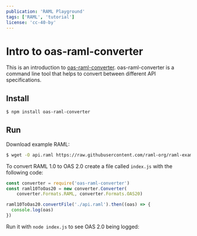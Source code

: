```yaml
---
publication: 'RAML Playground'
tags: ['RAML', 'tutorial']
license: 'cc-40-by'
---
```


# Intro to oas-raml-converter

This is an introduction to [oas-raml-converter](https://github.com/mulesoft/oas-raml-converter). oas-raml-converter is a command line tool that helps to convert between different API specifications.

## Install

```sh
$ npm install oas-raml-converter
```

## Run

Download example RAML:

```sh
$ wget -O api.raml https://raw.githubusercontent.com/raml-org/raml-examples/master/typesystem/simple.raml
```

To convert RAML 1.0 to OAS 2.0 create a file called `index.js` with the following code:

```js
const converter = require('oas-raml-converter')
const raml10ToOas20 = new converter.Converter(
    converter.Formats.RAML, converter.Formats.OAS20)

raml10ToOas20.convertFile('./api.raml').then((oas) => {
  console.log(oas)
})
```

Run it with `node index.js` to see OAS 2.0 being logged:

<script src="https://gist.github.com/postatum/6a733511dba9dc7e6d9856fe3e01d44f"></script>

